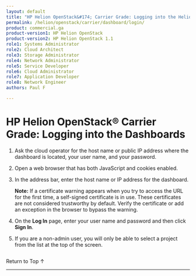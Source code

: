 ```yaml
---
layout: default
title: "HP Helion OpenStack&#174; Carrier Grade: Logging into the Helion Dashboards"
permalink: /helion/openstack/carrier/dashboard/login/
product: commercial.ga
product-version1: HP Helion OpenStack
product-version2: HP Helion OpenStack 1.1
role1: Systems Administrator 
role2: Cloud Architect 
role3: Storage Administrator 
role4: Network Administrator 
role5: Service Developer 
role6: Cloud Administrator 
role7: Application Developer 
role8: Network Engineer 
authors: Paul F

---
```

<!--UNDER REVISION-->



<script> 

function PageRefresh { 
onLoad="window.refresh"
}

PageRefresh();

</script>
<!--
<p style="font-size: small;"> <a href="/helion/openstack/1.1/managing/volumes/">&#9664; PREV</a> | <a href="/helion/openstack/carrier/dashboard/users/">&#9650; UP</a> | <a href="/helion/openstack/1.1/managing/routers/">NEXT &#9654;</a> </p>
-->
# HP Helion OpenStack&#174; Carrier Grade: Logging into the Dashboards

1. Ask the cloud operator for the host name or public IP address where the dashboard is located, your user name, and your password.

2. Open a web browser that has both JavaScript and cookies enabled.

3. In the address bar, enter the host name or IP address for the dashboard.

	**Note:** If a certificate warning appears when you try to access the URL for the first time, a self-signed certificate is in use. These certificates are not considered trustworthy by default. Verify the certificate or add an exception in the browser to bypass the warning.

4. On the **Log In** page, enter your user name and password and then click **Sign In**.

5. If you are a non-admin user, you will only be able to select a project from the list at the top of the screen.

<img src="media/HorizonProjectMenu.png" alt="" />

 <a href="#top" style="padding:14px 0px 14px 0px; text-decoration: none;"> Return to Top &#8593; </a>

----
